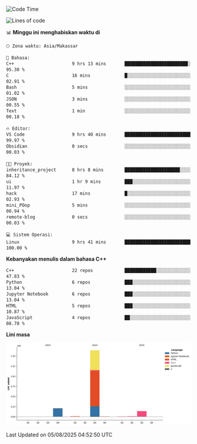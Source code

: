 <!--START_SECTION:waka-->
![Code Time](http://img.shields.io/badge/Code%20Time-397%20hrs%206%20mins-blue)

![Lines of code](https://img.shields.io/badge/Sejak%20Hello%20World%20aku%20telah%20menulis-2.0%20million%20baris%20kode-blue)

📊 **Minggu ini menghabiskan waktu di** 

```text
🕑︎ Zona waktu: Asia/Makassar

💬 Bahasa: 
C++                      9 hrs 13 mins       ████████████████████████░   95.30 % 
C                        16 mins             █░░░░░░░░░░░░░░░░░░░░░░░░   02.91 % 
Bash                     5 mins              ░░░░░░░░░░░░░░░░░░░░░░░░░   01.02 % 
JSON                     3 mins              ░░░░░░░░░░░░░░░░░░░░░░░░░   00.55 % 
Text                     1 min               ░░░░░░░░░░░░░░░░░░░░░░░░░   00.18 % 

🔥 Editor: 
VS Code                  9 hrs 40 mins       █████████████████████████   99.97 % 
Obsidian                 0 secs              ░░░░░░░░░░░░░░░░░░░░░░░░░   00.03 % 

🐱‍💻 Proyek: 
inheritance_project      8 hrs 8 mins        █████████████████████░░░░   84.12 % 
ui                       1 hr 9 mins         ███░░░░░░░░░░░░░░░░░░░░░░   11.97 % 
hack                     17 mins             █░░░░░░░░░░░░░░░░░░░░░░░░   02.93 % 
mini_POop                5 mins              ░░░░░░░░░░░░░░░░░░░░░░░░░   00.94 % 
remote-blog              0 secs              ░░░░░░░░░░░░░░░░░░░░░░░░░   00.03 % 

💻 Sistem Operasi: 
Linux                    9 hrs 41 mins       █████████████████████████   100.00 % 
```

**Kebanyakan menulis dalam bahasa C++** 

```text
C++                      22 repos            ████████████░░░░░░░░░░░░░   47.83 % 
Python                   6 repos             ███░░░░░░░░░░░░░░░░░░░░░░   13.04 % 
Jupyter Notebook         6 repos             ███░░░░░░░░░░░░░░░░░░░░░░   13.04 % 
HTML                     5 repos             ███░░░░░░░░░░░░░░░░░░░░░░   10.87 % 
JavaScript               4 repos             ██░░░░░░░░░░░░░░░░░░░░░░░   08.70 % 
```



**Lini masa**

![Lines of Code chart](https://raw.githubusercontent.com/yusuf601/yusuf601/main/assets/bar_graph.png)


 Last Updated on 05/08/2025 04:52:50 UTC
<!--END_SECTION:waka-->

